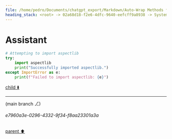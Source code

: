 ```yaml
---
file: /home/pedro/Documents/chatgpt_export/Markdown/Auto-Wrap Methods for Objects.md
heading_stack: <root> -> 02a68d18-f2e6-4dfc-9640-eefcff9a8938 -> System -> 16f71094-696f-4659-a5b7-a5ea706f6ddd -> System -> aaa26859-01d8-49bd-b879-7d8ec5f19da1 -> User -> Test code -> 9bb4a2f9-42fa-443c-a853-8b9f8dd57093 -> Assistant -> cf56d503-b701-49ba-82b9-461dc9391d56 -> Assistant -> 6d3fd887-71c7-4832-b5c8-1333d0b0e8a3 -> Tool -> 20b096ce-9aa9-43c1-ba53-8914ac441b58 -> Assistant -> aaa2100b-fcee-40e7-af71-e70792d1842f -> User -> b74f810d-35a5-47ab-917b-46dc82187704 -> Assistant -> aaa237c2-2866-4cc3-899c-e5f234a1f6a9 -> User -> f92e9c26-e277-4e9f-a025-884a088cdc33 -> Assistant -> c615416b-a79d-4533-bd2b-e9ad9424ba6c -> Tool -> 3f2af9d9-9640-4bc9-958d-e36775e757de -> Assistant -> aaa23d76-3bec-4c75-8784-cc08a03ede87 -> User -> dd7d1e26-cb29-4f54-923f-d497379994bd -> Assistant -> fcfbba2e-5113-4ae8-8c7b-945b47024214 -> Tool -> 286a7f0b-ac12-4997-8ea5-1b0458a1d7ba -> Assistant -> 9385ecdf-04c7-4044-99d5-4410950a5702 -> Tool -> ad16e9e9-8519-4c80-ad6b-276bca364565 -> Assistant -> aaa2f71e-009e-4d19-ac51-36880c7c6205 -> User -> 657382ce-18ef-4f44-b0e2-ffd205328006 -> Assistant -> e2430fff-3984-4282-b926-e9d7d1d3e213 -> Tool -> a7abed2e-74a2-4e83-a290-aab0c522a4c2 -> Assistant -> aaa22b3f-8da3-4911-8112-6f3f0d661e4c -> User -> c367185d-d7de-4c61-8922-fa8648add0bd -> Assistant -> eb876bec-533e-41bd-92f8-e5c8495a1c79 -> Tool -> 8191b830-1496-4302-b1f3-a61bf5f47dbf -> Assistant -> c29cc4b6-8792-4e84-aa80-624d88af11cc -> Tool -> 24577186-19c9-40b7-87eb-21a04a9c4120 -> Assistant -> fe1a9e24-370a-4b92-813d-23c615148f9e -> Assistant -> aaa2c6ec-ac89-493e-a43a-d138c5be30cf -> User -> f90db71d-c8a4-4195-8a0e-82454bb6430b -> Assistant -> c21a5fca-67e2-488a-9c3c-398c3218ef74 -> Tool -> 05d171ec-497f-4767-ad4f-fc6f67549378 -> Assistant -> 20bdc66e-2232-45c4-95c9-d0ce5aadfbb5 -> Assistant -> 77e1e328-8f67-4140-a920-9c305684d1f9 -> Tool -> 0b43991a-e7b0-4fef-bf35-e836c8b475ea -> Assistant -> bbbbb6ce-28d5-423e-9723-0b4d744f6d19 -> Assistant -> f644b598-d677-422b-bd22-b75b5488f926 -> Tool -> d14089c9-f2dd-418c-849a-0eddd897a2fb -> Assistant -> 48bbdfe5-673c-4b0c-a488-1e92ea7da0e0 -> Assistant -> 2aeb60a1-69b0-49a8-9645-3767629bf84a -> Tool -> def8931c-5ca9-40a5-90c6-097816dd7e7b -> Assistant -> 002bca4a-0bf3-485a-b631-cb8e09319e76 -> Assistant -> 4eca7eab-3b68-421b-b5f3-504512d8098e -> Tool -> 935199f6-8a20-4361-bc27-514563ca0061 -> Assistant -> aaa2ab53-e299-4719-aaa3-583829a3c946 -> User -> d3cbf69d-624d-4da8-b62c-6911066bdac4 -> Assistant -> aaa2816c-89d0-4c95-886e-1d5fb0c69ebb -> User -> 9b7834a4-2221-45ef-be52-88b96c208d53 -> Assistant -> aaa27074-348c-4279-8013-ddb17ea984d1 -> User -> b9b81320-caa0-4d62-814a-1e621f3e47c2 -> Assistant -> aaa2b0ea-1d02-4926-a03a-9607dd695069 -> User -> c500c561-1b54-4340-bb58-a705fc0630e7 -> Assistant -> e662e69c-f0d1-403d-b040-9275fe7555fe -> Tool -> 33aa2f4d-59cb-4114-a03d-5dcc4c728ad4 -> Assistant -> aaa2d43b-0751-4cc3-9c9e-6ffd5a998e20 -> User -> b60510f6-94a2-46fe-bf91-6bca34be020d -> Assistant -> b9329630-bdc1-4b33-8e85-b87125ce5960 -> Tool -> 8ef375d8-ba4b-488d-82a9-739b87809df3 -> Assistant -> aaa2c79d-a726-4c51-9021-7de1c73e9d01 -> User -> 84417501-d85f-4636-abd3-4bfb19feb7fa -> Assistant -> cfa90a9e-86b8-4826-945f-86c7c5f420a2 -> Tool -> 712ccd9a-e495-4497-916b-6b40992cea13 -> Assistant -> aaa24df5-8003-466b-ac36-038ce72b8a5f -> User -> 3c8bd8d2-7da6-4290-a44a-0e1bb6927162 -> Assistant -> 58e31335-102e-4635-aa5e-9e1ba40327be -> Tool -> 6411a56f-c701-4a2a-a946-9cd5139a7286 -> Assistant -> aaa24678-57f0-4284-982e-93c063e22bf3 -> User -> 31216709-2175-4607-8415-b4ad48ddc4d5 -> Assistant
---
```

# Assistant

```python
# Attempting to import aspectlib
try:
    import aspectlib
    print("Successfully imported aspectlib.")
except ImportError as e:
    print(f"Failed to import aspectlib: {e}")
```

[child ⬇️](#e7960a3e-0296-4332-9f34-f8aa23301a3a)

---

(main branch ⎇)
###### e7960a3e-0296-4332-9f34-f8aa23301a3a
[parent ⬆️](#31216709-2175-4607-8415-b4ad48ddc4d5)
